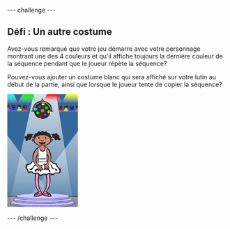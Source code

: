 --- challenge ---
## Défi : Un autre costume 

Avez-vous remarqué que votre jeu démarre avec votre personnage montrant une des 4 couleurs et qu'il affiche toujours la dernière couleur de la séquence pendant que le joueur répète la séquence?

Pouvez-vous ajouter un costume blanc qui sera affiché sur votre lutin au début de la partie, ainsi que lorsque le joueur tente de copier la séquence?

![capture d'écran](images/colour-white.png)

--- /challenge ---
